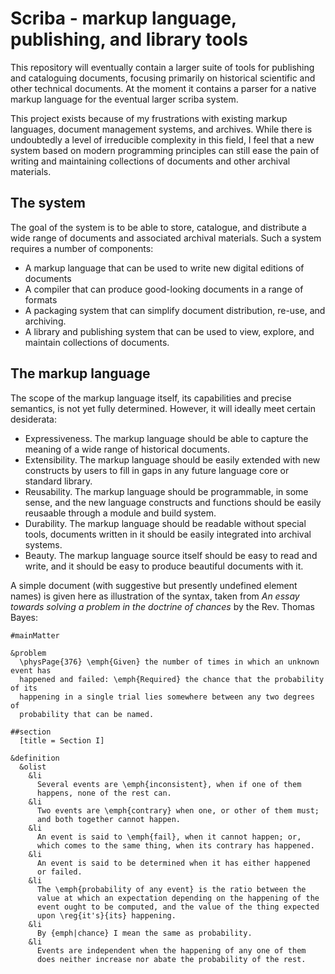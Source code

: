 # Scriba - markup language, publishing, and library tools

This repository will eventually contain a larger suite of tools for publishing
and cataloguing documents, focusing primarily on historical scientific and other
technical documents. At the moment it contains a parser for a native markup
language for the eventual larger scriba system.

This project exists because of my frustrations with existing markup languages,
document management systems, and archives. While there is undoubtedly a level of
irreducible complexity in this field, I feel that a new system based on modern
programming principles can still ease the pain of writing and maintaining
collections of documents and other archival materials.

## The system

The goal of the system is to be able to store, catalogue, and distribute a wide
range of documents and associated archival materials. Such a system requires a
number of components:

- A markup language that can be used to write new digital editions of documents
- A compiler that can produce good-looking documents in a range of formats
- A packaging system that can simplify document distribution, re-use, and
  archiving.
- A library and publishing system that can be used to view, explore, and
  maintain collections of documents.

## The markup language

The scope of the markup language itself, its capabilities and precise semantics,
is not yet fully determined. However, it will ideally meet certain desiderata:

- Expressiveness. The markup language should be able to capture the meaning of a
  wide range of historical documents.
- Extensibility. The markup language should be easily extended with new
  constructs by users to fill in gaps in any future language core or standard
  library.
- Reusability. The markup language should be programmable, in some sense, and
  the new language constructs and functions should be easily reusaable through a
  module and build system.
- Durability. The markup language should be readable without special tools,
  documents written in it should be easily integrated into archival systems.
- Beauty. The markup language source itself should be easy to read and write,
  and it should be easy to produce beautiful documents with it.

A simple document (with suggestive but presently undefined element names) is
given here as illustration of the syntax, taken from *An essay towards solving a
problem in the doctrine of chances* by the Rev. Thomas Bayes:

```
#mainMatter

&problem
  \physPage{376} \emph{Given} the number of times in which an unknown event has
  happened and failed: \emph{Required} the chance that the probability of its
  happening in a single trial lies somewhere between any two degrees of
  probability that can be named.

##section
  [title = Section I]

&definition
  &olist
    &li
      Several events are \emph{inconsistent}, when if one of them
      happens, none of the rest can.
    &li
      Two events are \emph{contrary} when one, or other of them must;
      and both together cannot happen.
    &li
      An event is said to \emph{fail}, when it cannot happen; or,
      which comes to the same thing, when its contrary has happened.
    &li
      An event is said to be determined when it has either happened
      or failed.
    &li
      The \emph{probability of any event} is the ratio between the
      value at which an expectation depending on the happening of the
      event ought to be computed, and the value of the thing expected
      upon \reg{it's}{its} happening.
    &li
      By {emph|chance} I mean the same as probability.
    &li
      Events are independent when the happening of any one of them
      does neither increase nor abate the probability of the rest.
```
